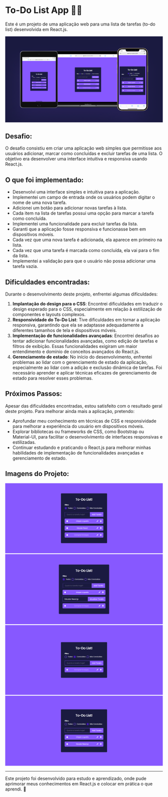 # To-Do List App 📝✨

Este é um projeto de uma aplicação web para uma lista de tarefas (to-do list) desenvolvida em React.js.

![Imagem do mockup do projeto](./images/mockup-todo-list.png)

## Desafio:

O desafio consistiu em criar uma aplicação web simples que permitisse aos usuários adicionar, marcar como concluídas e excluir tarefas de uma lista. O objetivo era desenvolver uma interface intuitiva e responsiva usando React.js.

## O que foi implementado:

- Desenvolvi uma interface simples e intuitiva para a aplicação.
- Implementei um campo de entrada onde os usuários podem digitar o nome de uma nova tarefa.
- Adicionei um botão para adicionar novas tarefas à lista.
- Cada item na lista de tarefas possui uma opção para marcar a tarefa como concluída.
- Implementei uma funcionalidade para excluir tarefas da lista.
- Garanti que a aplicação fosse responsiva e funcionasse bem em dispositivos móveis.
- Cada vez que uma nova tarefa é adicionada, ela aparece em primeiro na lista.
- Cada vez que uma tarefa é marcada como concluída, ela vai para o fim da lista.
- Implementei a validação para que o usuário não possa adicionar uma tarefa vazia.

## Dificuldades encontradas:

Durante o desenvolvimento deste projeto, enfrentei algumas dificuldades:

1. **Implantação do design para o CSS**: Encontrei dificuldades em traduzir o design esperado para o CSS, especialmente em relação à estilização de componentes e layouts complexos.
2. **Responsividade do To-Do List**: Tive dificuldades em tornar a aplicação responsiva, garantindo que ela se adaptasse adequadamente a diferentes tamanhos de tela e dispositivos móveis.
3. **Implementação de funcionalidades avançadas**: Encontrei desafios ao tentar adicionar funcionalidades avançadas, como edição de tarefas e filtros de exibição. Essas funcionalidades exigiram um maior entendimento e domínio de conceitos avançados do React.js.
4. **Gerenciamento de estado**: No início do desenvolvimento, enfrentei problemas ao lidar com o gerenciamento de estado da aplicação, especialmente ao lidar com a adição e exclusão dinâmica de tarefas. Foi necessário aprender e aplicar técnicas eficazes de gerenciamento de estado para resolver esses problemas.

## Próximos Passos:

Apesar das dificuldades encontradas, estou satisfeito com o resultado geral deste projeto. Para melhorar ainda mais a aplicação, pretendo:

- Aprofundar meu conhecimento em técnicas de CSS e responsividade para melhorar a experiência do usuário em dispositivos móveis.
- Explorar bibliotecas ou frameworks de CSS, como Bootstrap ou Material-UI, para facilitar o desenvolvimento de interfaces responsivas e estilizadas.
- Continuar estudando e praticando o React.js para melhorar minhas habilidades de implementação de funcionalidades avançadas e gerenciamento de estado.

## Imagens do Projeto:

![To-Do List](./images/todo-list.png)
![To-Do List - Edição](./images/todo-list-editar.png)
![To-Do List - Filtro (Concluídas)](./images/todo-list-concluidas.png)
![To-Do List - Filtro (Não Concluídas)](./images/todo-list-nao-concluidas.png)

---

Este projeto foi desenvolvido para estudo e aprendizado, onde pude aprimorar meus conhecimentos em React.js e colocar em prática o que aprendi. 🚀
